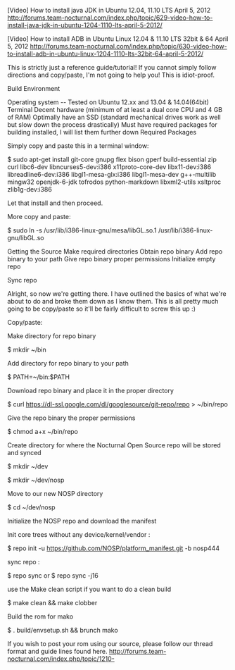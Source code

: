 [Video] How to install java JDK in Ubuntu 12.04, 11.10 LTS April 5, 2012 http://forums.team-nocturnal.com/index.php/topic/629-video-how-to-install-java-jdk-in-ubuntu-1204-1110-lts-april-5-2012/

[Video] How to install ADB in Ubuntu Linux 12.04 & 11.10 LTS 32bit & 64 April 5, 2012 http://forums.team-nocturnal.com/index.php/topic/630-video-how-to-install-adb-in-ubuntu-linux-1204-1110-lts-32bit-64-april-5-2012/

This is strictly just a reference guide/tutorial! If you cannot simply follow directions and copy/paste, I'm not going to help you! This is idiot-proof.

Build Environment

Operating system -- Tested on Ubuntu 12.xx and 13.04 & 14.04(64bit) Terminal Decent hardware (minimum of at least a dual core CPU and 4 GB of RAM) Optimally have an SSD (standard mechanical drives work as well but slow down the process drastically) Must have required packages for building installed, I will list them further down Required Packages

Simply copy and paste this in a terminal window:

$ sudo apt-get install git-core gnupg flex bison gperf build-essential zip curl libc6-dev libncurses5-dev:i386 x11proto-core-dev libx11-dev:i386 libreadline6-dev:i386 libgl1-mesa-glx:i386 libgl1-mesa-dev g++-multilib mingw32 openjdk-6-jdk tofrodos python-markdown libxml2-utils xsltproc zlib1g-dev:i386

Let that install and then proceed.

More copy and paste:

$ sudo ln -s /usr/lib/i386-linux-gnu/mesa/libGL.so.1 /usr/lib/i386-linux-gnu/libGL.so

Getting the Source Make required directories Obtain repo binary Add repo binary to your path Give repo binary proper permissions Initialize empty repo

Sync repo

Alright, so now we're getting there. I have outlined the basics of what we're about to do and broke them down as I know them. This is all pretty much going to be copy/paste so it'll be fairly difficult to screw this up :)

Copy/paste:

Make directory for repo binary

$ mkdir ~/bin

Add directory for repo binary to your path

$ PATH=~/bin:$PATH

Download repo binary and place it in the proper directory

$ curl https://dl-ssl.google.com/dl/googlesource/git-repo/repo > ~/bin/repo

Give the repo binary the proper permissions

$ chmod a+x ~/bin/repo

Create directory for where the Nocturnal Open Source repo will be stored and synced

$ mkdir ~/dev

$ mkdir ~/dev/nosp

Move to our new NOSP directory

$ cd ~/dev/nosp

Initialize the NOSP repo and download the manifest

Init core trees without any device/kernel/vendor :

$ repo init -u https://github.com/NOSP/platform_manifest.git -b nosp444

sync repo : 

$ repo sync or $ repo sync -j16

use the Make clean script if you want to do a clean build

$ make clean && make clobber

Build the rom for mako

$ . build/envsetup.sh && brunch mako

If you wish to post your rom using our source, please follow our thread format and guide lines found here. http://forums.team-nocturnal.com/index.php/topic/1210-
